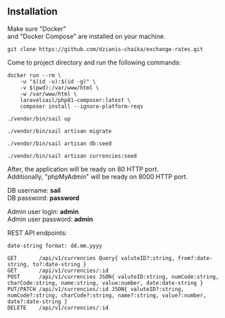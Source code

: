 ## Installation

Make sure "Docker"  
and "Docker Compose" are installed on your machine.

```shell
git clone https://github.com/dzianis-chaika/exchange-rates.git
```

Come to project directory and run the following commands:

```shell
docker run --rm \
    -u "$(id -u):$(id -g)" \
    -v $(pwd):/var/www/html \
    -w /var/www/html \
    laravelsail/php81-composer:latest \
    composer install --ignore-platform-reqs

./vendor/bin/sail up

./vendor/bin/sail artisan migrate

./vendor/bin/sail artisan db:seed

./vendor/bin/sail artisan currencies:seed
```

After, the application will be ready on 80 HTTP port.  
Additionally, "phpMyAdmin" will be ready on 8000 HTTP port.

DB username: **sail**  
DB password: **password**

Admin user login: **admin**  
Admin user password: **admin**

REST API endpoints:

```
date-string format: dd.mm.yyyy

GET       /api/v1/currencies Query{ valuteID?:string, from?:date-string, to?:date-string }
GET       /api/v1/currencies/:id
POST      /api/v1/currencies JSON{ valuteID:string, numCode:string, charCode:string, name:string, value:number, date:date-string }
PUT/PATCH /api/v1/currencies/:id JSON{ valuteID?:string, numCode?:string, charCode?:string, name?:string, value?:number, date?:date-string }
DELETE    /api/v1/currencies/:id
```
